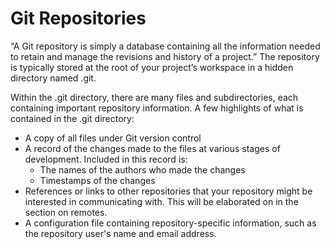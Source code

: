 # Git Repositories

“A Git repository is simply a database containing all the information needed to retain and manage the revisions and history of a project.” The repository is typically stored at the root of your project’s workspace in a hidden directory named .git.

Within the .git directory, there are many files and subdirectories, each containing important repository information. A few highlights of what is contained in the .git directory:&#x20;

* A copy of all files under Git version control&#x20;
* A record of the changes made to the files at various stages of development. Included in this record is:
  * The names of the authors who made the changes&#x20;
  * Timestamps of the changes&#x20;
* References or links to other repositories that your repository might be interested in communicating with. This will be elaborated on in the section on remotes.&#x20;
* A configuration file containing repository-specific information, such as the repository user's name and email address.&#x20;
